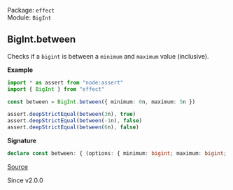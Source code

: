 Package: `effect`<br />
Module: `BigInt`<br />

## BigInt.between

Checks if a `bigint` is between a `minimum` and `maximum` value (inclusive).

**Example**

```ts
import * as assert from "node:assert"
import { BigInt } from "effect"

const between = BigInt.between({ minimum: 0n, maximum: 5n })

assert.deepStrictEqual(between(3n), true)
assert.deepStrictEqual(between(-1n), false)
assert.deepStrictEqual(between(6n), false)
```

**Signature**

```ts
declare const between: { (options: { minimum: bigint; maximum: bigint; }): (self: bigint) => boolean; (self: bigint, options: { minimum: bigint; maximum: bigint; }): boolean; }
```

[Source](https://github.com/Effect-TS/effect/tree/main/packages/effect/src/BigInt.ts#L296)

Since v2.0.0